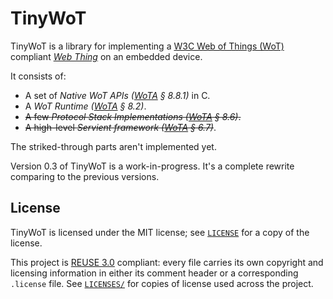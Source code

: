 <!--
  SPDX-FileCopyrightText: 2019, 2021-2023 Junde Yhi <junde@yhi.moe>
  SPDX-License-Identifier: CC0-1.0
-->

# TinyWoT

TinyWoT is a library for implementing a [W3C Web of Things (WoT)](https://www.w3.org/WoT/) compliant _[Web Thing](https://www.w3.org/TR/2020/REC-wot-architecture-20200409/#sec-web-thing)_ on an embedded device.

It consists of:

- A set of _Native WoT APIs ([WoTA] &sect; 8.8.1)_ in C.
- A _WoT Runtime ([WoTA] &sect; 8.2)_.
- ~~A few _Protocol Stack Implementations ([WoTA] &sect; 8.6)_.~~
- ~~A high-level _Servient framework ([WoTA] &sect; 6.7)_~~.

The striked-through parts aren't implemented yet.

Version 0.3 of TinyWoT is a work-in-progress. It's a complete rewrite comparing to the previous versions.

[WoTA]: https://www.w3.org/TR/2020/REC-wot-architecture-20200409/

## License

TinyWoT is licensed under the MIT license; see [`LICENSE`](LICENSE) for a copy of the license.

This project is [REUSE 3.0](https://reuse.software/) compliant: every file carries its own copyright and licensing information in either its comment header or a corresponding `.license` file. See [`LICENSES/`](LICENSES/) for copies of license used across the project.
